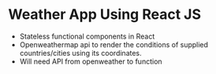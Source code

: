 # Weather App Using React JS

- Stateless functional components in React
- Openweathermap api to render the conditions of supplied countries/cities using its coordinates.
- Will need API from openweather to function
